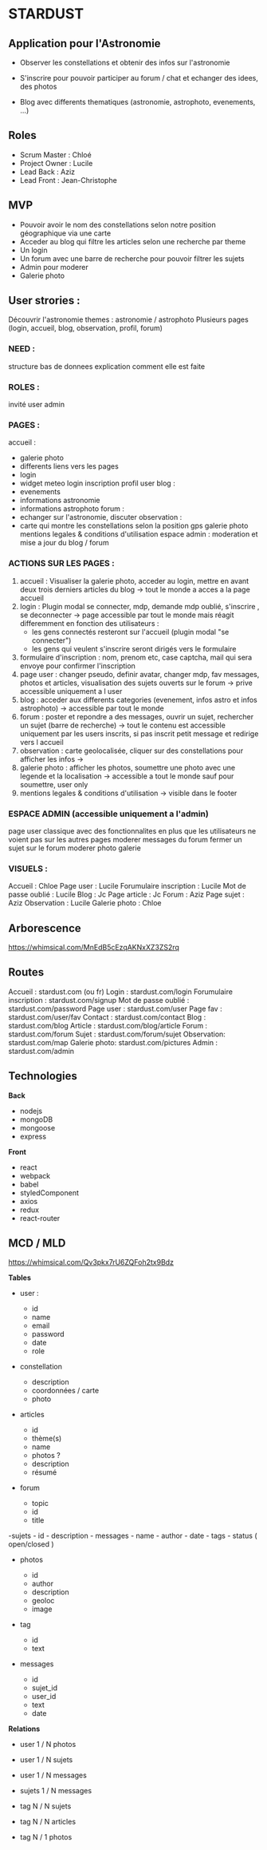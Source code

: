 # STARDUST


## Application pour l'Astronomie

 - Observer les constellations et obtenir des infos sur l'astronomie

 - S'inscrire pour pouvoir participer au forum / chat et echanger des idees, des photos

 - Blog avec differents thematiques (astronomie, astrophoto, evenements, ...)

## Roles

- Scrum Master : Chloé
- Project Owner : Lucile
- Lead Back : Aziz
- Lead Front : Jean-Christophe

## MVP 

- Pouvoir avoir le nom des constellations selon notre position géographique via une carte
- Acceder au blog qui filtre les articles selon une recherche par theme
- Un login 
- Un forum avec une barre de recherche pour pouvoir filtrer les sujets
- Admin pour moderer
- Galerie photo

## User strories :
Découvrir l'astronomie 
themes : astronomie / astrophoto 
Plusieurs pages (login, accueil, blog, observation, profil, forum)
### NEED :
structure bas de donnees
explication comment elle est faite
### ROLES :
invité
user
admin
### PAGES :
accueil :
- galerie photo
- differents liens vers les pages
- login
- widget meteo
login
inscription
profil user
blog :
- evenements
- informations astronomie
- informations astrophoto
forum :
- echanger sur l'astronomie, discuter
observation :
- carte qui montre les constellations selon la position gps
galerie photo
mentions legales & conditions d'utilisation
espace admin :
moderation et mise a jour du blog / forum
### ACTIONS SUR LES PAGES :
1. accueil : Visualiser la galerie photo, acceder au login, mettre en avant deux trois derniers articles du blog -> tout le monde a acces a la page accueil
2. login : Plugin modal se connecter, mdp, demande mdp oublié, s'inscrire , se deconnecter -> page accessible par tout le monde mais réagit differemment en fonction des utilisateurs :
    - les gens connectés resteront sur l'accueil (plugin modal "se connecter")
    - les gens qui veulent s'inscrire seront dirigés vers le formulaire
3. formulaire d'inscription : nom, prenom etc, case captcha, mail qui sera envoye pour confirmer l'inscription
4. page user : changer pseudo, definir avatar, changer mdp, fav messages, photos et articles, visualisation des sujets ouverts sur le forum -> prive accessible uniquement a l user
5. blog : acceder aux differents categories (evenement, infos astro et infos astrophoto) -> accessible par tout le monde
6. forum : poster et repondre a des messages, ouvrir un sujet, rechercher un sujet (barre de recherche) -> tout le contenu est accessible uniquement par les users inscrits, si pas inscrit petit message et redirige vers l accueil 
7. observation : carte geolocalisée, cliquer sur des constellations pour afficher les infos -> 
8. galerie photo : afficher les photos, soumettre une photo avec une legende et la localisation -> accessible a tout le monde sauf pour soumettre, user only
9. mentions legales & conditions d'utilisation -> visible dans le footer
### ESPACE ADMIN (accessible uniquement a l'admin)
page user classique avec des fonctionnalites en plus que les utilisateurs ne voient pas sur les autres pages
moderer messages du forum
fermer un sujet sur le forum
moderer photo galerie
### VISUELS :

Accueil : Chloe
Page user : Lucile
Forumulaire inscription : Lucile
Mot de passe oublié : Lucile 
Blog : Jc
Page article : Jc
Forum : Aziz
Page sujet : Aziz
Observation : Lucile
Galerie photo : Chloe


## Arborescence 

https://whimsical.com/MnEdB5cEzqAKNxXZ3ZS2rq


## Routes

Accueil : stardust.com (ou fr)
Login : stardust.com/login
Forumulaire inscription : stardust.com/signup
Mot de passe oublié : stardust.com/password
Page user : stardust.com/user
Page fav : stardust.com/user/fav
Contact : stardust.com/contact
Blog : stardust.com/blog
Article : stardust.com/blog/article
Forum : stardust.com/forum
Sujet : stardust.com/forum/sujet
Observation: stardust.com/map
Galerie photo: stardust.com/pictures
Admin : stardust.com/admin

## Technologies

**Back**
 - nodejs
 - mongoDB
 - mongoose
 - express

**Front**
- react
- webpack    
- babel
- styledComponent
- axios
- redux
- react-router

## MCD / MLD

https://whimsical.com/Qv3pkx7rU6ZQFoh2tx9Bdz

**Tables**
 
 - user :
    - id
    - name
    - email
    - password
    - date
    - role
  
 - constellation
    - description
    - coordonnées / carte
    - photo

 - articles
    - id
    - thème(s)
    - name
    - photos ?
    - description
    - résumé
  
 - forum
    - topic
    - id
    - title
      
      

-sujets
     - id
     - description
     - messages
     - name
     - author
     - date
     - tags
     - status ( open/closed )


 - photos
    - id
    - author
    - description
    - geoloc
    - image

 - tag
   - id
   - text

- messages
  - id
  - sujet_id
  - user_id
  - text
  - date



**Relations**

- user 1 / N photos
- user 1 / N sujets
- user 1 / N messages

- sujets 1 / N messages

- tag N / N sujets
- tag N / N articles
- tag N / 1 photos 





  







